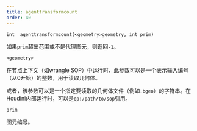 ```yaml
---
title: agenttransformcount
order: 40
---
```


`int  agenttransformcount(<geometry>geometry, int prim)`

如果`prim`超出范围或不是代理图元，则返回`-1`。

`<geometry>`

在节点上下文（如wrangle SOP）中运行时，此参数可以是一个表示输入编号（从0开始）的整数，用于读取几何体。

或者，该参数可以是一个指定要读取的几何体文件（例如`.bgeo`）的字符串。在Houdini内部运行时，可以是`op:/path/to/sop`引用。

`prim`

图元编号。
